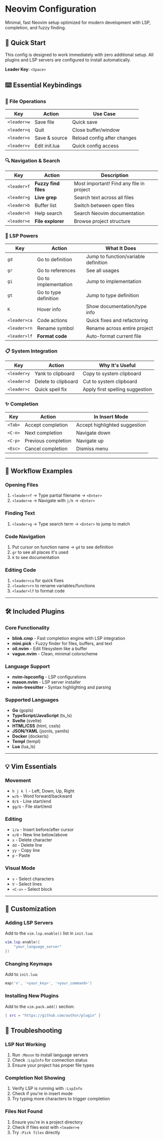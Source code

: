 # Neovim Configuration

Minimal, fast Neovim setup optimized for modern development with LSP, completion, and fuzzy finding.

## 🚀 Quick Start

This config is designed to work immediately with zero additional setup. All plugins and LSP servers are configured to install automatically.

**Leader Key**: `<Space>`

## ⌨️ Essential Keybindings

### 📁 File Operations
| Key | Action | Use Case |
|-----|--------|----------|
| `<leader>w` | Save file | Quick save |
| `<leader>q` | Quit | Close buffer/window |
| `<leader>o` | Save & source | Reload config after changes |
| `<leader>v` | Edit init.lua | Quick config access |

### 🔍 Navigation & Search
| Key | Action | Description |
|-----|--------|-------------|
| `<leader>f` | **Fuzzy find files** | Most important! Find any file in project |
| `<leader>g` | **Live grep** | Search text across all files |
| `<leader>b` | Buffer list | Switch between open files |
| `<leader>h` | Help search | Search Neovim documentation |
| `<leader>e` | **File explorer** | Browse project structure |

### 🔧 LSP Powers
| Key | Action | What It Does |
|-----|--------|--------------|
| `gd` | Go to definition | Jump to function/variable definition |
| `gr` | Go to references | See all usages |
| `gi` | Go to implementation | Jump to implementation |
| `gt` | Go to type definition | Jump to type definition |
| `K` | Hover info | Show documentation/type info |
| `<leader>ca` | Code actions | Quick fixes and refactoring |
| `<leader>rn` | Rename symbol | Rename across entire project |
| `<leader>lf` | **Format code** | Auto-format current file |

### 📋 System Integration
| Key | Action | Why It's Useful |
|-----|--------|-----------------|
| `<leader>y` | Yank to clipboard | Copy to system clipboard |
| `<leader>d` | Delete to clipboard | Cut to system clipboard |
| `<leader>c` | Quick spell fix | Apply first spelling suggestion |

### ✨ Completion
| Key | Action | In Insert Mode |
|-----|--------|----------------|
| `<Tab>` | Accept completion | Accept highlighted suggestion |
| `<C-n>` | Next completion | Navigate down |
| `<C-p>` | Previous completion | Navigate up |
| `<Esc>` | Cancel completion | Dismiss menu |

---

## 🎯 Workflow Examples

### Opening Files
1. `<leader>f` → Type partial filename → `<Enter>`
2. `<leader>e` → Navigate with `j/k` → `<Enter>`

### Finding Text
1. `<leader>g` → Type search term → `<Enter>` to jump to match

### Code Navigation
1. Put cursor on function name → `gd` to see definition
2. `gr` to see all places it's used
3. `K` to see documentation

### Editing Code
1. `<leader>ca` for quick fixes
2. `<leader>rn` to rename variables/functions
3. `<leader>lf` to format code

---

## 🛠️ Included Plugins

### Core Functionality
- **blink.cmp** - Fast completion engine with LSP integration
- **mini.pick** - Fuzzy finder for files, buffers, and text
- **oil.nvim** - Edit filesystem like a buffer
- **vague.nvim** - Clean, minimal colorscheme

### Language Support
- **nvim-lspconfig** - LSP configurations
- **mason.nvim** - LSP server installer
- **nvim-treesitter** - Syntax highlighting and parsing

### Supported Languages
- **Go** (gopls)
- **TypeScript/JavaScript** (ts_ls)
- **Svelte** (svelte)
- **HTML/CSS** (html, cssls)
- **JSON/YAML** (jsonls, yamlls)
- **Docker** (dockerls)
- **Templ** (templ)
- **Lua** (lua_ls)

---

## 💡 Vim Essentials

### Movement
- `h j k l` - Left, Down, Up, Right
- `w/b` - Word forward/backward
- `0/$` - Line start/end
- `gg/G` - File start/end

### Editing
- `i/a` - Insert before/after cursor
- `o/O` - New line below/above
- `x` - Delete character
- `dd` - Delete line
- `yy` - Copy line
- `p` - Paste

### Visual Mode
- `v` - Select characters
- `V` - Select lines
- `<C-v>` - Select block

---

## 🔧 Customization

### Adding LSP Servers
Add to the `vim.lsp.enable()` list in `init.lua`:
```lua
vim.lsp.enable({
    "your_language_server"
})
```

### Changing Keymaps
Add to `init.lua`:
```lua
map('n', '<your_key>', '<your_command>')
```

### Installing New Plugins
Add to the `vim.pack.add()` section:
```lua
{ src = "https://github.com/author/plugin" }
```

## 🚨 Troubleshooting

### LSP Not Working
1. Run `:Mason` to install language servers
2. Check `:LspInfo` for connection status
3. Ensure your project has proper file types

### Completion Not Showing
1. Verify LSP is running with `:LspInfo`
2. Check if you're in insert mode
3. Try typing more characters to trigger completion

### Files Not Found
1. Ensure you're in a project directory
2. Check if files exist with `<leader>e`
3. Try `:Pick files` directly


